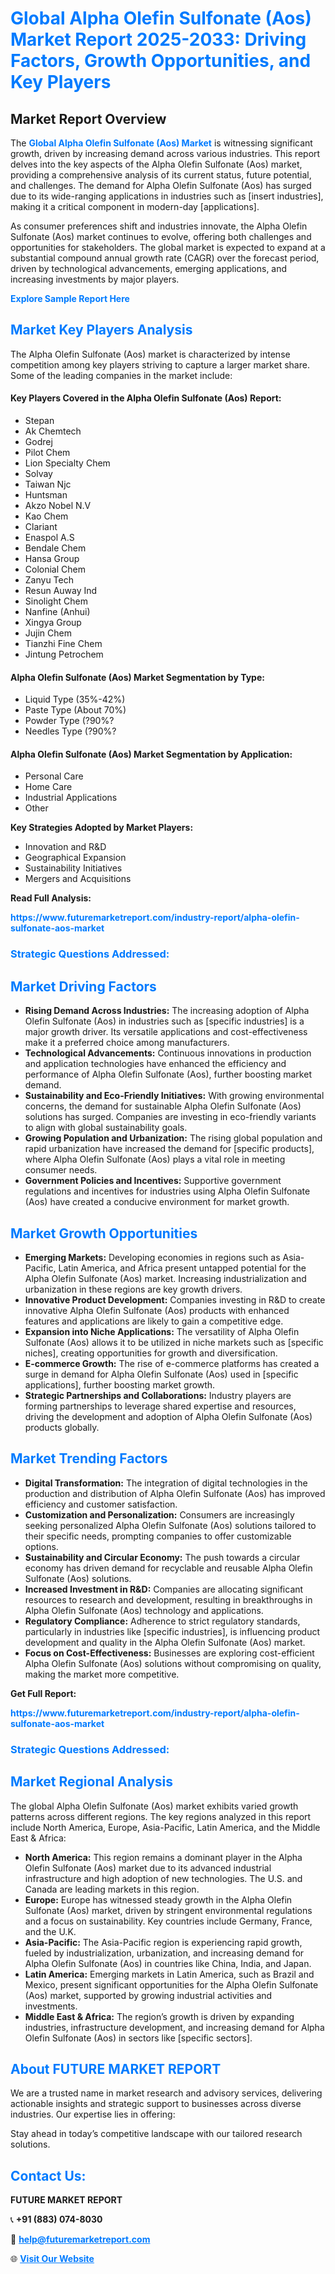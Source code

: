 <h1 style="color: #007BFF;">Global Alpha Olefin Sulfonate (Aos) Market Report 2025-2033: Driving Factors, Growth Opportunities, and Key Players</h1>

<section id="overview">
<h2>Market Report Overview</h2>
<p>The <a href="https://www.futuremarketreport.com/industry-report/alpha-olefin-sulfonate-aos-market" style="color: #007BFF; text-decoration: none;"><strong>Global Alpha Olefin Sulfonate (Aos) Market</strong></a> is witnessing significant growth, driven by increasing demand across various industries. This report delves into the key aspects of the Alpha Olefin Sulfonate (Aos) market, providing a comprehensive analysis of its current status, future potential, and challenges. The demand for Alpha Olefin Sulfonate (Aos) has surged due to its wide-ranging applications in industries such as [insert industries], making it a critical component in modern-day [applications].</p>
<p>As consumer preferences shift and industries innovate, the Alpha Olefin Sulfonate (Aos) market continues to evolve, offering both challenges and opportunities for stakeholders. The global market is expected to expand at a substantial compound annual growth rate (CAGR) over the forecast period, driven by technological advancements, emerging applications, and increasing investments by major players.</p>
</section>

<section id="overview">
<p><a href="https://www.futuremarketreport.com/request-sample/reportId=30029" style="color: #007BFF; text-decoration: none;"><strong>Explore Sample Report Here</strong></a></p>
</section>

<section id="key-players">
<h2 style="color: #007BFF;">Market Key Players Analysis</h2>
<p>The Alpha Olefin Sulfonate (Aos) market is characterized by intense competition among key players striving to capture a larger market share. Some of the leading companies in the market include:</p>
<h4>Key Players Covered in the Alpha Olefin Sulfonate (Aos) Report:</h4>
<ul><li>Stepan</li><li>Ak Chemtech</li><li>Godrej</li><li>Pilot Chem</li><li>Lion Specialty Chem</li><li>Solvay</li><li>Taiwan Njc</li><li>Huntsman</li><li>Akzo Nobel N.V</li><li>Kao Chem</li><li>Clariant</li><li>Enaspol A.S</li><li>Bendale Chem</li><li>Hansa Group</li><li>Colonial Chem</li><li>Zanyu Tech</li><li>Resun Auway Ind</li><li>Sinolight Chem</li><li>Nanfine (Anhui)</li><li>Xingya Group</li><li>Jujin Chem</li><li>Tianzhi Fine Chem</li><li>Jintung Petrochem</li></ul>
<h4>Alpha Olefin Sulfonate (Aos) Market Segmentation by Type:</h4>
<ul><li>Liquid Type (35%-42%)</li><li>Paste Type (About 70%)</li><li>Powder Type (?90%?</li><li>Needles Type (?90%?</li></ul>

<h4>Alpha Olefin Sulfonate (Aos) Market Segmentation by Application:</h4>
<ul><li>Personal Care</li><li>Home Care</li><li>Industrial Applications</li><li>Other</li></ul>
<p><strong>Key Strategies Adopted by Market Players:</strong></p>
<ul>
<li>Innovation and R&D</li>
<li>Geographical Expansion</li>
<li>Sustainability Initiatives</li>
<li>Mergers and Acquisitions</li>
</ul>
</section>

<section>
<p><strong>Read Full Analysis: </strong></p><a href="https://www.futuremarketreport.com/industry-report/alpha-olefin-sulfonate-aos-market" style="color: #007BFF; text-decoration: none;"><strong>https://www.futuremarketreport.com/industry-report/alpha-olefin-sulfonate-aos-market</strong></a>
<h3 style="color: #007BFF;">Strategic Questions Addressed:</h3>
</section>

<section id="driving-factors">
<h2 style="color: #007BFF;">Market Driving Factors</h2>
<ul>
<li><strong>Rising Demand Across Industries:</strong> The increasing adoption of Alpha Olefin Sulfonate (Aos) in industries such as [specific industries] is a major growth driver. Its versatile applications and cost-effectiveness make it a preferred choice among manufacturers.</li>
<li><strong>Technological Advancements:</strong> Continuous innovations in production and application technologies have enhanced the efficiency and performance of Alpha Olefin Sulfonate (Aos), further boosting market demand.</li>
<li><strong>Sustainability and Eco-Friendly Initiatives:</strong> With growing environmental concerns, the demand for sustainable Alpha Olefin Sulfonate (Aos) solutions has surged. Companies are investing in eco-friendly variants to align with global sustainability goals.</li>
<li><strong>Growing Population and Urbanization:</strong> The rising global population and rapid urbanization have increased the demand for [specific products], where Alpha Olefin Sulfonate (Aos) plays a vital role in meeting consumer needs.</li>
<li><strong>Government Policies and Incentives:</strong> Supportive government regulations and incentives for industries using Alpha Olefin Sulfonate (Aos) have created a conducive environment for market growth.</li>
</ul>
</section>

<section id="growth-opportunities">
<h2 style="color: #007BFF;">Market Growth Opportunities</h2>
<ul>
<li><strong>Emerging Markets:</strong> Developing economies in regions such as Asia-Pacific, Latin America, and Africa present untapped potential for the Alpha Olefin Sulfonate (Aos) market. Increasing industrialization and urbanization in these regions are key growth drivers.</li>
<li><strong>Innovative Product Development:</strong> Companies investing in R&D to create innovative Alpha Olefin Sulfonate (Aos) products with enhanced features and applications are likely to gain a competitive edge.</li>
<li><strong>Expansion into Niche Applications:</strong> The versatility of Alpha Olefin Sulfonate (Aos) allows it to be utilized in niche markets such as [specific niches], creating opportunities for growth and diversification.</li>
<li><strong>E-commerce Growth:</strong> The rise of e-commerce platforms has created a surge in demand for Alpha Olefin Sulfonate (Aos) used in [specific applications], further boosting market growth.</li>
<li><strong>Strategic Partnerships and Collaborations:</strong> Industry players are forming partnerships to leverage shared expertise and resources, driving the development and adoption of Alpha Olefin Sulfonate (Aos) products globally.</li>
</ul>
</section>

<section id="trending-factors">
<h2 style="color: #007BFF;">Market Trending Factors</h2>
<ul>
<li><strong>Digital Transformation:</strong> The integration of digital technologies in the production and distribution of Alpha Olefin Sulfonate (Aos) has improved efficiency and customer satisfaction.</li>
<li><strong>Customization and Personalization:</strong> Consumers are increasingly seeking personalized Alpha Olefin Sulfonate (Aos) solutions tailored to their specific needs, prompting companies to offer customizable options.</li>
<li><strong>Sustainability and Circular Economy:</strong> The push towards a circular economy has driven demand for recyclable and reusable Alpha Olefin Sulfonate (Aos) solutions.</li>
<li><strong>Increased Investment in R&D:</strong> Companies are allocating significant resources to research and development, resulting in breakthroughs in Alpha Olefin Sulfonate (Aos) technology and applications.</li>
<li><strong>Regulatory Compliance:</strong> Adherence to strict regulatory standards, particularly in industries like [specific industries], is influencing product development and quality in the Alpha Olefin Sulfonate (Aos) market.</li>
<li><strong>Focus on Cost-Effectiveness:</strong> Businesses are exploring cost-efficient Alpha Olefin Sulfonate (Aos) solutions without compromising on quality, making the market more competitive.</li>
</ul>
</section>

<section>
<p><strong>Get Full Report: </strong></p><a href="https://www.futuremarketreport.com/industry-report/alpha-olefin-sulfonate-aos-market" style="color: #007BFF; text-decoration: none;"><strong>https://www.futuremarketreport.com/industry-report/alpha-olefin-sulfonate-aos-market</strong></a>
<h3 style="color: #007BFF;">Strategic Questions Addressed:</h3>
</section>


<section id="regional-analysis">
<h2 style="color: #007BFF;">Market Regional Analysis</h2>
<p>The global Alpha Olefin Sulfonate (Aos) market exhibits varied growth patterns across different regions. The key regions analyzed in this report include North America, Europe, Asia-Pacific, Latin America, and the Middle East & Africa:</p>
<ul>
<li><strong>North America:</strong> This region remains a dominant player in the Alpha Olefin Sulfonate (Aos) market due to its advanced industrial infrastructure and high adoption of new technologies. The U.S. and Canada are leading markets in this region.</li>
<li><strong>Europe:</strong> Europe has witnessed steady growth in the Alpha Olefin Sulfonate (Aos) market, driven by stringent environmental regulations and a focus on sustainability. Key countries include Germany, France, and the U.K.</li>
<li><strong>Asia-Pacific:</strong> The Asia-Pacific region is experiencing rapid growth, fueled by industrialization, urbanization, and increasing demand for Alpha Olefin Sulfonate (Aos) in countries like China, India, and Japan.</li>
<li><strong>Latin America:</strong> Emerging markets in Latin America, such as Brazil and Mexico, present significant opportunities for the Alpha Olefin Sulfonate (Aos) market, supported by growing industrial activities and investments.</li>
<li><strong>Middle East & Africa:</strong> The region’s growth is driven by expanding industries, infrastructure development, and increasing demand for Alpha Olefin Sulfonate (Aos) in sectors like [specific sectors].</li>
</ul>
</section>

<footer>
<h2 style="color: #007BFF;">About FUTURE MARKET REPORT</h2>
<p>We are a trusted name in market research and advisory services, delivering actionable insights and strategic support to businesses across diverse industries. Our expertise lies in offering:</p>

<p>Stay ahead in today’s competitive landscape with our tailored research solutions.</p>

<h2 style="color: #007BFF;">Contact Us:</h2>
<p><strong>FUTURE MARKET REPORT</strong></p>
<p>📞 <strong>+91 (883) 074-8030</strong></p>
<p>📧 <strong><a href="mailto:help@futuremarketreport.com" style="color: #007BFF;">help@futuremarketreport.com</a></strong></p>
<p>🌐 <strong><a href="https://www.futuremarketreport.com/" style="color: #007BFF;">Visit Our Website</a></strong></p>
</footer>